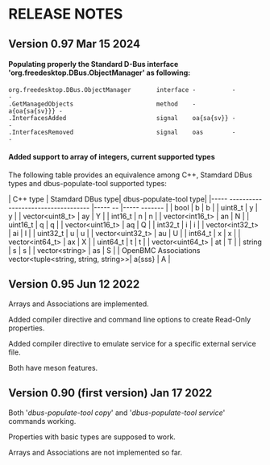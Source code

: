 # RELEASE NOTES

## Version 0.97 Mar 15 2024
#### Populating properly the Standard D-Bus interface 'org.freedesktop.DBus.ObjectManager' as following:
```
org.freedesktop.DBus.ObjectManager       interface -          -             -
.GetManagedObjects                       method    -          a{oa{sa{sv}}} -
.InterfacesAdded                         signal    oa{sa{sv}} -             -
.InterfacesRemoved                       signal    oas        -             -
```
#### Added support to array of integers, current supported types

The following table provides an equivalence among C++, Stamdard DBus types and dbus-populate-tool supported types:

| C++ type                                           |  Stamdard DBus type|   dbus-populate-tool type|
|-----           ----------------------------------- |-----            -- |-----             ------- |
| bool                                               | b                  | b                        |
| uint8_t                                            | y                  | y                        |
| vector&lt;uint8_t&gt;                              | ay                 | Y                        |
| int16_t                                            | n                  | n                        |
| vector&lt;int16_t&gt;                              | an                 | N                        |
| uint16_t                                           | q                  | q                        |
| vector&lt;uint16_t&gt;                             | aq                 | Q                        |
| int32_t                                            | i                  | i                        |
| vector&lt;int32_t&gt;                              | ai                 | I                        |
| uint32_t                                           | u                  | u                        |
| vector&lt;uint32_t&gt;                             | au                 | U                        |
| int64_t                                            | x                  | x                        |
| vector&lt;int64_t&gt;                              | ax                 | X                        |
| uint64_t                                           | t                  | t                        |
| vector&lt;uint64_t&gt;                             | at                 | T                        |
| string                                             | s                  | s                        |
| vector&lt;string&gt;                               | as                 | S                        |
| OpenBMC Associations<br>vector&lt;tuple&lt;string, string, string&gt;&gt;| a{sss}              | A                        |


## Version 0.95 Jun 12 2022
Arrays and Associations are implemented.

Added compiler directive and command line options to create Read-Only properties.

Added compiler directive to emulate service for a specific external service file.

Both have meson features.

## Version 0.90 (first version) Jan 17 2022
Both '*dbus-populate-tool copy*' and '*dbus-populate-tool service*' commands working.

Properties with basic types are supposed to work.

Arrays and Associations are not implemented so far.

